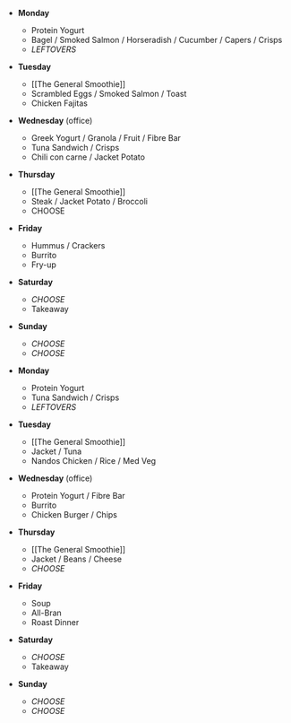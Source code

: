 

- **Monday**
	- Protein Yogurt
	- Bagel / Smoked Salmon / Horseradish / Cucumber / Capers / Crisps
	- *LEFTOVERS*
- **Tuesday**
	- [[The General Smoothie]]
	- Scrambled Eggs / Smoked Salmon / Toast
	- Chicken Fajitas
- **Wednesday** (office)
	- Greek Yogurt / Granola / Fruit / Fibre Bar
	- Tuna Sandwich / Crisps
	- Chili con carne / Jacket Potato
- **Thursday**
	- [[The General Smoothie]]
	- Steak / Jacket Potato / Broccoli
	- CHOOSE
- **Friday**
	- Hummus / Crackers
	- Burrito
	- Fry-up
- **Saturday**
	- *CHOOSE*
	- Takeaway
- **Sunday**
	- *CHOOSE*
	- *CHOOSE*



- **Monday**
	- Protein Yogurt
	- Tuna Sandwich / Crisps
	- *LEFTOVERS*
- **Tuesday**
	- [[The General Smoothie]]
	- Jacket / Tuna
	- Nandos Chicken / Rice / Med Veg
- **Wednesday** (office)
	- Protein Yogurt / Fibre Bar
	- Burrito
	- Chicken Burger / Chips
- **Thursday**
	- [[The General Smoothie]]
	- Jacket / Beans / Cheese
	- *CHOOSE*
- **Friday**
	- Soup
	- All-Bran
	- Roast Dinner
- **Saturday**
	- *CHOOSE*
	- Takeaway
- **Sunday**
	- *CHOOSE*
	- *CHOOSE*